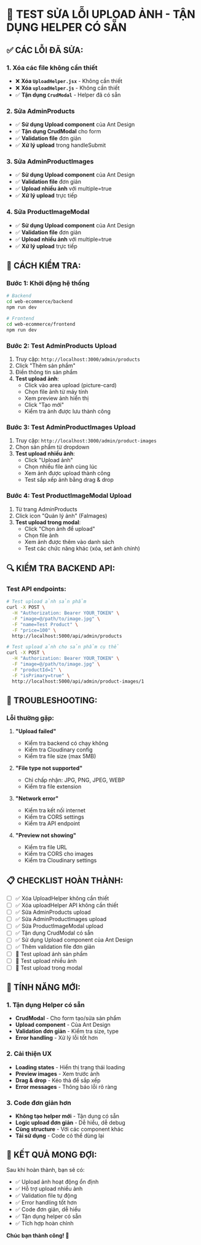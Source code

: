 # 🔧 TEST SỬA LỖI UPLOAD ẢNH - TẬN DỤNG HELPER CÓ SẴN

## ✅ **CÁC LỖI ĐÃ SỬA:**

### **1. Xóa các file không cần thiết**
- ❌ **Xóa `UploadHelper.jsx`** - Không cần thiết
- ❌ **Xóa `uploadHelper.js`** - Không cần thiết
- ✅ **Tận dụng `CrudModal`** - Helper đã có sẵn

### **2. Sửa AdminProducts**
- ✅ **Sử dụng Upload component** của Ant Design
- ✅ **Tận dụng CrudModal** cho form
- ✅ **Validation file** đơn giản
- ✅ **Xử lý upload** trong handleSubmit

### **3. Sửa AdminProductImages**
- ✅ **Sử dụng Upload component** của Ant Design
- ✅ **Validation file** đơn giản
- ✅ **Upload nhiều ảnh** với multiple=true
- ✅ **Xử lý upload** trực tiếp

### **4. Sửa ProductImageModal**
- ✅ **Sử dụng Upload component** của Ant Design
- ✅ **Validation file** đơn giản
- ✅ **Upload nhiều ảnh** với multiple=true
- ✅ **Xử lý upload** trực tiếp

## 🚀 **CÁCH KIỂM TRA:**

### **Bước 1: Khởi động hệ thống**
```bash
# Backend
cd web-ecommerce/backend
npm run dev

# Frontend
cd web-ecommerce/frontend
npm run dev
```

### **Bước 2: Test AdminProducts Upload**
1. Truy cập: `http://localhost:3000/admin/products`
2. Click "Thêm sản phẩm"
3. Điền thông tin sản phẩm
4. **Test upload ảnh**:
   - Click vào area upload (picture-card)
   - Chọn file ảnh từ máy tính
   - Xem preview ảnh hiển thị
   - Click "Tạo mới"
   - Kiểm tra ảnh được lưu thành công

### **Bước 3: Test AdminProductImages Upload**
1. Truy cập: `http://localhost:3000/admin/product-images`
2. Chọn sản phẩm từ dropdown
3. **Test upload nhiều ảnh**:
   - Click "Upload ảnh"
   - Chọn nhiều file ảnh cùng lúc
   - Xem ảnh được upload thành công
   - Test sắp xếp ảnh bằng drag & drop

### **Bước 4: Test ProductImageModal Upload**
1. Từ trang AdminProducts
2. Click icon "Quản lý ảnh" (FaImages)
3. **Test upload trong modal**:
   - Click "Chọn ảnh để upload"
   - Chọn file ảnh
   - Xem ảnh được thêm vào danh sách
   - Test các chức năng khác (xóa, set ảnh chính)

## 🔍 **KIỂM TRA BACKEND API:**

### **Test API endpoints:**
```bash
# Test upload ảnh sản phẩm
curl -X POST \
  -H "Authorization: Bearer YOUR_TOKEN" \
  -F "image=@/path/to/image.jpg" \
  -F "name=Test Product" \
  -F "price=100" \
  http://localhost:5000/api/admin/products

# Test upload ảnh cho sản phẩm cụ thể
curl -X POST \
  -H "Authorization: Bearer YOUR_TOKEN" \
  -F "image=@/path/to/image.jpg" \
  -F "productId=1" \
  -F "isPrimary=true" \
  http://localhost:5000/api/admin/product-images/1
```

## 🐛 **TROUBLESHOOTING:**

### **Lỗi thường gặp:**

1. **"Upload failed"**
   - Kiểm tra backend có chạy không
   - Kiểm tra Cloudinary config
   - Kiểm tra file size (max 5MB)

2. **"File type not supported"**
   - Chỉ chấp nhận: JPG, PNG, JPEG, WEBP
   - Kiểm tra file extension

3. **"Network error"**
   - Kiểm tra kết nối internet
   - Kiểm tra CORS settings
   - Kiểm tra API endpoint

4. **"Preview not showing"**
   - Kiểm tra file URL
   - Kiểm tra CORS cho images
   - Kiểm tra Cloudinary settings

## 📋 **CHECKLIST HOÀN THÀNH:**

- [ ] ✅ Xóa UploadHelper không cần thiết
- [ ] ✅ Xóa uploadHelper API không cần thiết
- [ ] ✅ Sửa AdminProducts upload
- [ ] ✅ Sửa AdminProductImages upload
- [ ] ✅ Sửa ProductImageModal upload
- [ ] ✅ Tận dụng CrudModal có sẵn
- [ ] ✅ Sử dụng Upload component của Ant Design
- [ ] ✅ Thêm validation file đơn giản
- [ ] 🔄 Test upload ảnh sản phẩm
- [ ] 🔄 Test upload nhiều ảnh
- [ ] 🔄 Test upload trong modal

## 🎉 **TÍNH NĂNG MỚI:**

### **1. Tận dụng Helper có sẵn**
- **CrudModal** - Cho form tạo/sửa sản phẩm
- **Upload component** - Của Ant Design
- **Validation đơn giản** - Kiểm tra size, type
- **Error handling** - Xử lý lỗi tốt hơn

### **2. Cải thiện UX**
- **Loading states** - Hiển thị trạng thái loading
- **Preview images** - Xem trước ảnh
- **Drag & drop** - Kéo thả để sắp xếp
- **Error messages** - Thông báo lỗi rõ ràng

### **3. Code đơn giản hơn**
- **Không tạo helper mới** - Tận dụng có sẵn
- **Logic upload đơn giản** - Dễ hiểu, dễ debug
- **Cùng structure** - Với các component khác
- **Tái sử dụng** - Code có thể dùng lại

## 🚀 **KẾT QUẢ MONG ĐỢI:**

Sau khi hoàn thành, bạn sẽ có:
- ✅ Upload ảnh hoạt động ổn định
- ✅ Hỗ trợ upload nhiều ảnh
- ✅ Validation file tự động
- ✅ Error handling tốt hơn
- ✅ Code đơn giản, dễ hiểu
- ✅ Tận dụng helper có sẵn
- ✅ Tích hợp hoàn chỉnh

**Chúc bạn thành công! 🎉**
